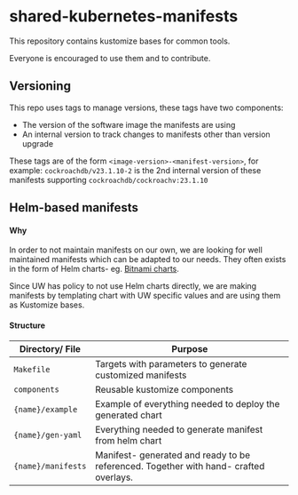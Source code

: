 # shared-kubernetes-manifests

This repository contains kustomize bases for common tools.

Everyone is encouraged to use them and to contribute.

## Versioning

This repo uses tags to manage versions, these tags have two components:

- The version of the software image the manifests are using
- An internal version to track changes to manifests other than version upgrade

These tags are of the form `<image-version>-<manifest-version>`, for example: 
`cockroachdb/v23.1.10-2` is the 2nd internal version of these manifests supporting `cockroachdb/cockroachv:23.1.10`

## Helm-based manifests

#### Why

In order to not maintain manifests on our own, we are looking for well maintained manifests
which can be adapted to our needs. They often exists in the form of Helm charts-
eg. [Bitnami charts](https://github.com/bitnami/charts/).

Since UW has policy to not use Helm charts directly, we are making manifests by
templating chart with UW specific values and are using them as Kustomize bases.

#### Structure

| Directory/ File    | Purpose                                                                               |
|--------------------|---------------------------------------------------------------------------------------|
| `Makefile`         | Targets with parameters to generate customized manifests                              |
| `components`       | Reusable kustomize components                                                         |
| `{name}/example`   | Example of everything needed to deploy the generated chart                            |
| `{name}/gen-yaml`  | Everything needed to generate manifest from helm chart                                |
| `{name}/manifests` | Manifest- generated and ready to be referenced. Together with hand- crafted overlays. |
